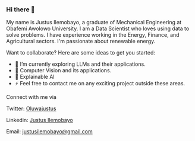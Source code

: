 ### Hi there 👋

My name is Justus Ilemobayo, a graduate of Mechanical Engineering at Obafemi Awolowo University. I am a Data Scientist who loves using data to solve problems. I have experience working in the Energy, Finance, and Agricultural sectors. I'm passionate about renewable energy.

Want to collaborate? Here are some ideas to get you started:

- 🔭 I’m currently exploring LLMs and their applications.  
- 🌱 Computer Vision and its applications.
- 👯 Explainable AI
- ⚡ Feel free to contact me on any exciting project outside these areas. 


Connect with me via

Twitter: [Oluwajustus](https://twitter.com/JustusIlemobayo)

Linkedin: [Justus Ilemobayo](https://www.linkedin.com/in/justusilemobayo/)

Email: justusilemobayo@gmail.com



<!--
*** is a ✨ _special_ ✨ repository because its `README.md` (this file) appears on your GitHub profile.



Here are some ideas to get you started:

- 🔭 I’m currently working on ...
- 🌱 I’m currently learning ...
- 👯 I’m looking to collaborate on ...
- 🤔 I’m looking for help with ...
- 💬 Ask me about ...
- 📫 How to reach me: ...
- 😄 Pronouns: ...
- ⚡ Fun fact: ...
-->
